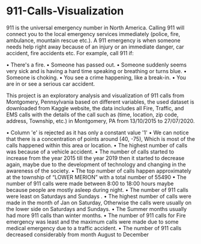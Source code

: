 # 911-Calls-Visualization
911 is the universal emergency number in North America. Calling 911 will connect you to the local emergency services immediately (police, fire, ambulance, mountain rescue etc.). A 911 emergency is when someone needs help right away because of an injury or an immediate danger, car accident, fire accidents etc. For example, call 911 if:

• There's a fire.
• Someone has passed out.
• Someone suddenly seems very sick and is having a hard time speaking or breathing or turns blue.
• Someone is choking.
• You see a crime happening, like a break-in.
• You are in or see a serious car accident.

This project is an exploratory analysis and visualization of 911 calls from Montgomery, Pennsylvania based on different variables, the used dataset is downloaded from Kaggle website, the data includes all Fire, Traffic, and EMS calls with the details of the call such as (time, location, zip code, address, Township, etc.) in Montgomery, PA from 13/10/2015 to 27/07/2020.


• Column 'e' is rejected as it has only a constant value '1' 
• We can notice that there is a concentration of points around (40, -75), Which is most of the calls happened within this area or location.
• The highest number of calls was because of a vehicle accident. 
• The number of calls started to increase from the year 2015 till the year 2019 then it started to decrease again, maybe due to the development of technology and changing in the awareness of the society. 
• The top number of calls happen approximately at the township of “LOWER MERION” with a total number of 55490 
• The number of 911 calls were made between 8:00 to 18:00 hours maybe because people are mostly asleep during night.
• The number of 911 calls were least on Saturdays and Sundays .
• The highest number of calls were made in the month of Jan on Saturday, Otherwise the calls were usually on the lower side on Saturdays and Sundays. 
• The Summer months usually had more 911 calls than winter months. 
• The number of 911 calls for Fire emergency was least and the maximum calls were made due to some medical emergency due to a traffic accident.
• The number of 911 calls decreased considerably from month August to December

